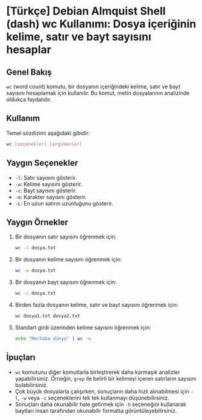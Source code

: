 # [Türkçe] Debian Almquist Shell (dash) wc Kullanımı: Dosya içeriğinin kelime, satır ve bayt sayısını hesaplar

## Genel Bakış
`wc` (word count) komutu, bir dosyanın içeriğindeki kelime, satır ve bayt sayısını hesaplamak için kullanılır. Bu komut, metin dosyalarının analizinde oldukça faydalıdır.

## Kullanım
Temel sözdizimi aşağıdaki gibidir:

```bash
wc [seçenekler] [argümanlar]
```

## Yaygın Seçenekler
- `-l`: Satır sayısını gösterir.
- `-w`: Kelime sayısını gösterir.
- `-c`: Bayt sayısını gösterir.
- `-m`: Karakter sayısını gösterir.
- `-L`: En uzun satırın uzunluğunu gösterir.

## Yaygın Örnekler
1. Bir dosyanın satır sayısını öğrenmek için:
   ```bash
   wc -l dosya.txt
   ```

2. Bir dosyanın kelime sayısını öğrenmek için:
   ```bash
   wc -w dosya.txt
   ```

3. Bir dosyanın bayt sayısını öğrenmek için:
   ```bash
   wc -c dosya.txt
   ```

4. Birden fazla dosyanın kelime, satır ve bayt sayısını öğrenmek için:
   ```bash
   wc dosya1.txt dosya2.txt
   ```

5. Standart girdi üzerinden kelime sayısını öğrenmek için:
   ```bash
   echo "Merhaba dünya" | wc -w
   ```

## İpuçları
- `wc` komutunu diğer komutlarla birleştirerek daha karmaşık analizler yapabilirsiniz. Örneğin, `grep` ile belirli bir kelimeyi içeren satırların sayısını bulabilirsiniz.
- Çok büyük dosyalarla çalışırken, sonuçların daha hızlı alınabilmesi için `-l`, `-w` veya `-c` seçeneklerini tek tek kullanmayı düşünebilirsiniz.
- Sonuçları daha okunabilir hale getirmek için `-h` seçeneğini kullanarak baytları insan tarafından okunabilir formatta görüntüleyebilirsiniz.